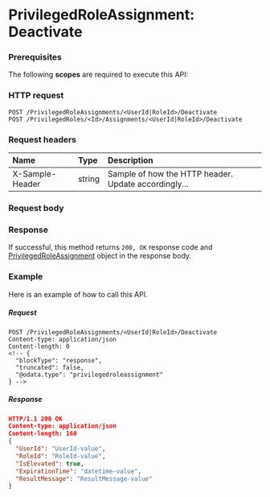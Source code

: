 # PrivilegedRoleAssignment: Deactivate


### Prerequisites
The following **scopes** are required to execute this API: 
### HTTP request
<!-- { "blockType": "ignored" } -->
```http
POST /PrivilegedRoleAssignments/<UserId|RoleId>/Deactivate
POST /PrivilegedRoles/<Id>/Assignments/<UserId|RoleId>/Deactivate

```
### Request headers
| Name       | Type | Description|
|:---------------|:--------|:----------|
| X-Sample-Header  | string  | Sample of how the HTTP header. Update accordingly...|

### Request body

### Response
If successful, this method returns `200, OK` response code and [PrivilegedRoleAssignment](../resources/privilegedroleassignment.md) object in the response body.

### Example
Here is an example of how to call this API.
##### Request
<!-- {
  "blockType": "request",
  "name": "privilegedroleassignment_deactivate"
}-->
```http
POST /PrivilegedRoleAssignments/<UserId|RoleId>/Deactivate
Content-type: application/json
Content-length: 0
<!-- {
  "blockType": "response",
  "truncated": false,
  "@odata.type": "privilegedroleassignment"
} -->
```
##### Response
```json
HTTP/1.1 200 OK
Content-type: application/json
Content-length: 160
{
  "UserId": "UserId-value",
  "RoleId": "RoleId-value",
  "IsElevated": true,
  "ExpirationTime": "datetime-value",
  "ResultMessage": "ResultMessage-value"
}
```

<!-- uuid: eb791841-b23d-4784-90e1-f381c9ec34d3
2015-10-16 01:35:19 UTC -->
<!-- {
  "type": "#page.annotation",
  "description": "PrivilegedRoleAssignment: Deactivate",
  "keywords": "",
  "section": "documentation",
  "tocPath": ""
}-->
